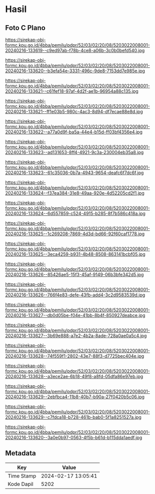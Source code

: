 # Hasil

## Foto C Plano

https://sirekap-obj-formc.kpu.go.id/4bba/pemilu/pdpr/52/03/02/20/08/5203022008001-20240216-133619--c9ed97ab-f78b-4ce8-a06b-3c0b0befd540.jpg

https://sirekap-obj-formc.kpu.go.id/4bba/pemilu/pdpr/52/03/02/20/08/5203022008001-20240216-133620--b3efa54e-3331-496c-9de8-7153dd7e985e.jpg

https://sirekap-obj-formc.kpu.go.id/4bba/pemilu/pdpr/52/03/02/20/08/5203022008001-20240216-133621--c61fef18-97af-4d2f-ae1b-96954a88c135.jpg

https://sirekap-obj-formc.kpu.go.id/4bba/pemilu/pdpr/52/03/02/20/08/5203022008001-20240216-133621--ff1e03b5-980c-4ac3-8d94-df7ecae88e8d.jpg

https://sirekap-obj-formc.kpu.go.id/4bba/pemilu/pdpr/52/03/02/20/08/5203022008001-20240216-133622--a77a0d9f-ba5a-44e4-b15d-ff03bf4356e4.jpg

https://sirekap-obj-formc.kpu.go.id/4bba/pemilu/pdpr/52/03/02/20/08/5203022008001-20240216-133623--ad131653-8ff4-4921-9c3a-230004eb35a8.jpg

https://sirekap-obj-formc.kpu.go.id/4bba/pemilu/pdpr/52/03/02/20/08/5203022008001-20240216-133623--61c35036-0b7a-4943-9654-deafc6f7dc6f.jpg

https://sirekap-obj-formc.kpu.go.id/4bba/pemilu/pdpr/52/03/02/20/08/5203022008001-20240216-133624--f37ea384-31e8-49aa-920e-4d52205cd2f1.jpg

https://sirekap-obj-formc.kpu.go.id/4bba/pemilu/pdpr/52/03/02/20/08/5203022008001-20240216-133624--6d557859-c524-4915-b285-8f7b586c418a.jpg

https://sirekap-obj-formc.kpu.go.id/4bba/pemilu/pdpr/52/03/02/20/08/5203022008001-20240216-133625--1c269208-7869-4d3d-bd66-92f60caf1778.jpg

https://sirekap-obj-formc.kpu.go.id/4bba/pemilu/pdpr/52/03/02/20/08/5203022008001-20240216-133625--3eca4259-b931-4b48-8508-863141bcbf05.jpg

https://sirekap-obj-formc.kpu.go.id/4bba/pemilu/pdpr/52/03/02/20/08/5203022008001-20240216-133626--85426ae5-15f3-45af-9149-06b3bfe342d5.jpg

https://sirekap-obj-formc.kpu.go.id/4bba/pemilu/pdpr/52/03/02/20/08/5203022008001-20240216-133626--766f4e83-defe-43fb-add4-3c2d9583539d.jpg

https://sirekap-obj-formc.kpu.go.id/4bba/pemilu/pdpr/52/03/02/20/08/5203022008001-20240216-133627--db0d05be-f04e-41bb-8b4f-850927deabce.jpg

https://sirekap-obj-formc.kpu.go.id/4bba/pemilu/pdpr/52/03/02/20/08/5203022008001-20240216-133627--3b69e888-a7e2-4b2a-8ade-728a0ae0a5c4.jpg

https://sirekap-obj-formc.kpu.go.id/4bba/pemilu/pdpr/52/03/02/20/08/5203022008001-20240216-133628--74f559f1-2802-43e7-88f3-d7725bec404e.jpg

https://sirekap-obj-formc.kpu.go.id/4bba/pemilu/pdpr/52/03/02/20/08/5203022008001-20240216-133628--a3ece2ae-6b18-49f8-a8fd-05dfa86e97eb.jpg

https://sirekap-obj-formc.kpu.go.id/4bba/pemilu/pdpr/52/03/02/20/08/5203022008001-20240216-133629--2ebfbca4-11b8-40b7-b90a-27f0420b5c06.jpg

https://sirekap-obj-formc.kpu.go.id/4bba/pemilu/pdpr/52/03/02/20/08/5203022008001-20240216-133629--c7fdca18-b728-461b-bab0-5f1a8251527a.jpg

https://sirekap-obj-formc.kpu.go.id/4bba/pemilu/pdpr/52/03/02/20/08/5203022008001-20240216-133620--3a0e0b97-0563-4f5b-b61d-b115dda1aedf.jpg


## Metadata

| Key        | Value               |
| ---------- | ------------------- |
| Time Stamp | 2024-02-17 13:05:41 |
| Kode Dapil | 5202                |



